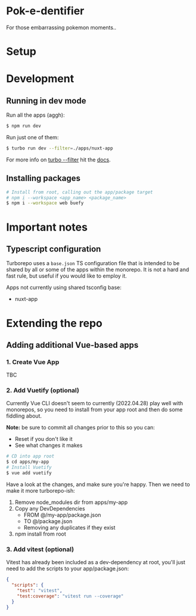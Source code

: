# Pok-e-dentifier

For those embarrassing pokemon moments..

# Setup

# Development

## Running in dev mode

Run all the apps (aggh):

```bash
$ npm run dev
```

Run just one of them:

```bash
$ turbo run dev --filter=./apps/nuxt-app
```

For more info on [turbo --filter](https://turborepo.org/docs/core-concepts/filtering) hit the [docs](https://turborepo.org/docs).

## Installing packages

```bash
# Install from root, calling out the app/package target
# npm i --workspace <app_name> <package_name>
$ npm i --workspace web buefy
```

# Important notes

## Typescript configuration

Turborepo uses a `base.json` TS configuration file that is intended to be shared by all or some of the apps within the monorepo. It is not a hard and fast rule, but useful if you would like to employ it.

Apps not currently using shared tsconfig base:

- nuxt-app

# Extending the repo

## Adding additional Vue-based apps

### 1. Create Vue App

TBC

### 2. Add Vuetify (optional)

Currently Vue CLI doesn't seem to currently (2022.04.28) play well with monorepos, so you need to install from your app root and then do some fiddling about.

**Note:** be sure to commit all changes prior to this so you can:

- Reset if you don't like it
- See what changes it makes

```bash
# CD into app root
$ cd apps/my-app
# Install Vuetify
$ vue add vuetify
```

Have a look at the changes, and make sure you're happy. Then we need to make it more turborepo-ish:

1. Remove node_modules dir from apps/my-app
2. Copy any DevDependencies
   - FROM @/my-app/package.json
   - TO @/package.json
   - Removing any duplicates if they exist
3. npm install from root

### 3. Add vitest (optional)

Vitest has already been included as a dev-dependency at root, you'll just need to add the scripts to your app/package.json:

```json
{
  "scripts": {
    "test": "vitest",
    "test:coverage": "vitest run --coverage"
  }
}
```